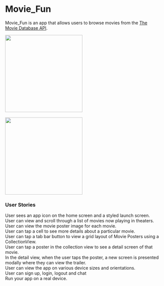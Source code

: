 # Movie_Fun

Movie_Fun is an app that allows users to browse movies from the [The Movie Database API](http://docs.themoviedb.apiary.io/#).

<img src="http://g.recordit.co/VJ1l8wjEee.gif" width=250><br>
<br/>
<img src="http://g.recordit.co/lAy6zhp0Sx.gif" width=250><br>

### User Stories
User sees an app icon on the home screen and a styled launch screen.<br/>
User can view and scroll through a list of movies now playing in theaters.<br/>
User can view the movie poster image for each movie.<br/>
User can tap a cell to see more details about a particular movie.<br/>
User can tap a tab bar button to view a grid layout of Movie Posters using a CollectionView.<br/>
User can tap a poster in the collection view to see a detail screen of that movie.<br/>
In the detail view, when the user taps the poster, a new screen is presented modally where they can view the trailer.<br/>
User can view the app on various device sizes and orientations.<br/>
User can sign up, login, logout and chat<br/>
Run your app on a real device.<br/>
